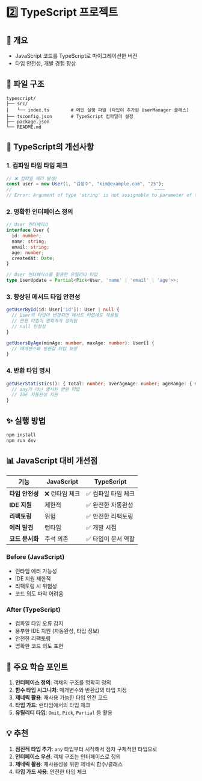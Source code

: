 # 2️⃣ TypeScript 프로젝트

## 📝 개요
- JavaScript 코드를 TypeScript로 마이그레이션한 버전
- 타입 안전성, 개발 경험 향상

## 📂 파일 구조
```
typescript/
├── src/
│   └── index.ts        # 메인 실행 파일 (타입이 추가된 UserManager 클래스)
├── tsconfig.json       # TypeScript 컴파일러 설정
├── package.json
└── README.md
```

## 📌 TypeScript의 개선사항

### 1. 컴파일 타임 타입 체크
```typescript
// ❌ 컴파일 에러 발생!
const user = new User(1, "김철수", "kim@example.com", "25");
//                                                     ~~~~ 
// Error: Argument of type 'string' is not assignable to parameter of type 'number'
```

### 2. 명확한 인터페이스 정의
```typescript
// User 인터페이스
interface User {
  id: number;
  name: string;
  email: string;
  age: number;
  createdAt: Date;
}

// User 인터페이스를 활용한 유틸리티 타입
type UserUpdate = Partial<Pick<User, 'name' | 'email' | 'age'>>; 
```

### 3. 향상된 메서드 타입 안전성
```typescript
getUserById(id: User['id']): User | null {
  // User의 타입이 변경되면 메서드 타입에도 적용됨
  // 반환 타입이 명확하게 정의됨
  // null 안정성
}

getUsersByAge(minAge: number, maxAge: number): User[] {
  // 매개변수와 반환값 타입 보장
}
```

### 4. 반환 타입 명시
```typescript
getUserStatistics(): { total: number; averageAge: number; ageRange: { min: number; max: number } }  {
  // any가 아닌 명시된 반환 타입
  // IDE 자동완성 지원
}
```

## ✨ 실행 방법
```bash
npm install
npm run dev
```

## 📊 JavaScript 대비 개선점

| 기능 | JavaScript | TypeScript |
|------|------------|------------|
| **타입 안전성** | ❌ 런타임 체크 | ✅ 컴파일 타임 체크 |
| **IDE 지원** | 제한적 | ✅ 완전한 자동완성 |
| **리팩토링** | 위험 | ✅ 안전한 리팩토링 |
| **에러 발견** | 런타임 | ✅ 개발 시점 |
| **코드 문서화** | 주석 의존 | ✅ 타입이 문서 역할 |

### Before (JavaScript)
- 런타임 에러 가능성
- IDE 지원 제한적
- 리팩토링 시 위험성
- 코드 의도 파악 어려움

### After (TypeScript)
- 컴파일 타임 오류 감지
- 풍부한 IDE 지원 (자동완성, 타입 정보)
- 안전한 리팩토링
- 명확한 코드 의도 표현

## 🎯 주요 학습 포인트

1. **인터페이스 정의**: 객체의 구조를 명확히 정의
2. **함수 타입 시그니처**: 매개변수와 반환값의 타입 지정
3. **제네릭 활용**: 재사용 가능한 타입 안전 코드
4. **타입 가드**: 런타임에서의 타입 체크
5. **유틸리티 타입**: `Omit`, `Pick`, `Partial` 등 활용

## 💡 추천

1. **점진적 타입 추가**: `any` 타입부터 시작해서 점차 구체적인 타입으로
2. **인터페이스 우선**: 객체 구조는 인터페이스로 정의
3. **제네릭 활용**: 재사용성을 위한 제네릭 함수/클래스
4. **타입 가드 사용**: 안전한 타입 체크

